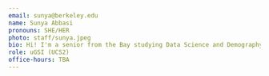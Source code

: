 ```yaml
---
email: sunya@berkeley.edu
name: Sunya Abbasi
pronouns: SHE/HER
photo: staff/sunya.jpeg
bio: Hi! I'm a senior from the Bay studying Data Science and Demography. 
role: uGSI (UCS2)
office-hours: TBA
---
```

